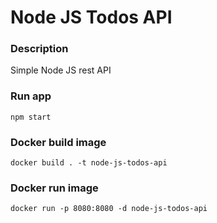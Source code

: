 # Node JS Todos API

### Description

Simple Node JS rest API

### Run app

```
npm start
```

### Docker build image

```
docker build . -t node-js-todos-api
```

### Docker run image

```
docker run -p 8080:8080 -d node-js-todos-api
```
